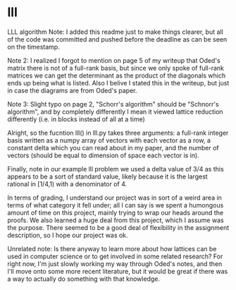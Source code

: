 # lll
LLL algorithm
Note: I added this readme just to make things clearer, but all of the code was committed and pushed before the deadline as can be seen on the timestamp.    

Note 2: I realized I forgot to mention on page 5 of my writeup that Oded's matrix there is not of a full-rank basis, but since we only spoke of full-rank matrices we can get the determinant as the product of the diagonals which ends up being what is listed. Also I belive I stated this in the writeup, but just in case the diagrams are from Oded's paper.  

Note 3: Slight typo on page 2, "Schorr's algorithm" should be "Schnorr's algorithm", and by completely differently I mean it viewed lattice reduction differently (i.e. in blocks instead of all at a time)  
  
Alright, so the fucntion lll() in lll.py takes three arguments: a full-rank integer basis written as a numpy array of vectors with each vector as a row, a constant delta which you can read about in my paper, and the number of vectors (should be equal to dimension of space each vector is in).    

Finally, note in our example lll problem we used a delta value of 3/4 as this appears to be a sort of standard value, likely because it is the largest rational in [1/4,1) with a denominator of 4.  

In terms of grading, I understand our project was in sort of a weird area in terms of what category it fell under; all I can say is we spent a humongous amount of time on this project, mainly trying to wrap our heads around the proofs. We also learned a huge deal from this project, which I assume was the purpose. There seemed to be a good deal of flexibility in the assignment description, so I hope our project was ok.
  
  Unrelated note: Is there anyway to learn more about how lattices can be used in computer science or to get involved in some related research? For right now, I'm just slowly working my way through Oded's notes, and then I'll move onto some more recent literature, but it would be great if there was a way to actually do something with that knowledge.
